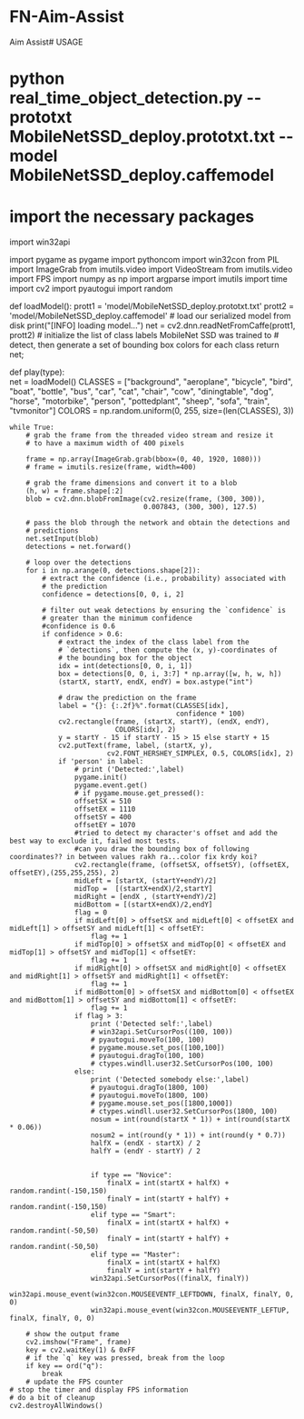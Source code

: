 # FN-Aim-Assist
Aim Assist# USAGE
# python real_time_object_detection.py --prototxt MobileNetSSD_deploy.prototxt.txt --model MobileNetSSD_deploy.caffemodel
 
# import the necessary packages
import win32api
 
import pygame as pygame
import pythoncom
import win32con
from PIL import ImageGrab
from imutils.video import VideoStream
from imutils.video import FPS
import numpy as np
import argparse
import imutils
import time
import cv2
import pyautogui
import random
 
def loadModel():
	prott1 = 'model/MobileNetSSD_deploy.prototxt.txt'
	prott2 = 'model/MobileNetSSD_deploy.caffemodel'
	# load our serialized model from disk
	print("[INFO] loading model...")
	net = cv2.dnn.readNetFromCaffe(prott1, prott2)
	# initialize the list of class labels MobileNet SSD was trained to
	# detect, then generate a set of bounding box colors for each class
	return net;

def play(type):    
	net = loadModel()
	CLASSES = ["background", "aeroplane", "bicycle", "bird", "boat",
			   "bottle", "bus", "car", "cat", "chair", "cow", "diningtable",
			   "dog", "horse", "motorbike", "person", "pottedplant", "sheep",
			   "sofa", "train", "tvmonitor"]
	COLORS = np.random.uniform(0, 255, size=(len(CLASSES), 3))
 
	while True:
		# grab the frame from the threaded video stream and resize it
		# to have a maximum width of 400 pixels
	 
		frame = np.array(ImageGrab.grab(bbox=(0, 40, 1920, 1080)))
		# frame = imutils.resize(frame, width=400)
	 
		# grab the frame dimensions and convert it to a blob
		(h, w) = frame.shape[:2]
		blob = cv2.dnn.blobFromImage(cv2.resize(frame, (300, 300)),
									 0.007843, (300, 300), 127.5)
	 
		# pass the blob through the network and obtain the detections and
		# predictions
		net.setInput(blob)
		detections = net.forward()
	 
		# loop over the detections
		for i in np.arange(0, detections.shape[2]):
			# extract the confidence (i.e., probability) associated with
			# the prediction
			confidence = detections[0, 0, i, 2]
	 
			# filter out weak detections by ensuring the `confidence` is
			# greater than the minimum confidence
			#confidence is 0.6
			if confidence > 0.6:
				# extract the index of the class label from the
				# `detections`, then compute the (x, y)-coordinates of
				# the bounding box for the object
				idx = int(detections[0, 0, i, 1])
				box = detections[0, 0, i, 3:7] * np.array([w, h, w, h])
				(startX, startY, endX, endY) = box.astype("int")
	 
				# draw the prediction on the frame
				label = "{}: {:.2f}%".format(CLASSES[idx],
											 confidence * 100)
				cv2.rectangle(frame, (startX, startY), (endX, endY),
							  COLORS[idx], 2)
				y = startY - 15 if startY - 15 > 15 else startY + 15
				cv2.putText(frame, label, (startX, y),
							cv2.FONT_HERSHEY_SIMPLEX, 0.5, COLORS[idx], 2)
				if 'person' in label:
					# print ('Detected:',label)
					pygame.init()
					pygame.event.get()
					# if pygame.mouse.get_pressed():
					offsetSX = 510
					offsetEX = 1110
					offsetSY = 400
					offsetEY = 1070
					#tried to detect my character's offset and add the best way to exclude it, failed most tests.
					#can you draw the bounding box of following coordinates?? in between values rakh ra...color fix krdy koi?
					cv2.rectangle(frame, (offsetSX, offsetSY), (offsetEX, offsetEY),(255,255,255), 2)
					midLeft = [startX, (startY+endY)/2]
					midTop =  [(startX+endX)/2,startY]
					midRight = [endX , (startY+endY)/2]
					midBottom = [(startX+endX)/2,endY]
					flag = 0
					if midLeft[0] > offsetSX and midLeft[0] < offsetEX and midLeft[1] > offsetSY and midLeft[1] < offsetEY:
						flag += 1
					if midTop[0] > offsetSX and midTop[0] < offsetEX and midTop[1] > offsetSY and midTop[1] < offsetEY:
						flag += 1
					if midRight[0] > offsetSX and midRight[0] < offsetEX and midRight[1] > offsetSY and midRight[1] < offsetEY:
						flag += 1
					if midBottom[0] > offsetSX and midBottom[0] < offsetEX and midBottom[1] > offsetSY and midBottom[1] < offsetEY:
						flag += 1 
					if flag > 3:                                
						print ('Detected self:',label)                  
						# win32api.SetCursorPos((100, 100))
						# pyautogui.moveTo(100, 100)
						# pygame.mouse.set_pos([100,100])
						# pyautogui.dragTo(100, 100)
						# ctypes.windll.user32.SetCursorPos(100, 100)
					else:
						print ('Detected somebody else:',label)
						# pyautogui.dragTo(1800, 100)
						# pyautogui.moveTo(1800, 100)
						# pygame.mouse.set_pos([1800,1000])
						# ctypes.windll.user32.SetCursorPos(1800, 100)
						nosum = int(round(startX * 1)) + int(round(startX * 0.06))
						nosum2 = int(round(y * 1)) + int(round(y * 0.7))
						halfX = (endX - startX) / 2
						halfY = (endY - startY) / 2
						
						
						if type == "Novice":
							finalX = int(startX + halfX) + random.randint(-150,150)
							finalY = int(startY + halfY) + random.randint(-150,150)
						elif type == "Smart":
							finalX = int(startX + halfX) + random.randint(-50,50)
							finalY = int(startY + halfY) + random.randint(-50,50)
						elif type == "Master":
							finalX = int(startX + halfX)
							finalY = int(startY + halfY)
						win32api.SetCursorPos((finalX, finalY))
						win32api.mouse_event(win32con.MOUSEEVENTF_LEFTDOWN, finalX, finalY, 0, 0)
						win32api.mouse_event(win32con.MOUSEEVENTF_LEFTUP, finalX, finalY, 0, 0)

		# show the output frame
		cv2.imshow("Frame", frame)
		key = cv2.waitKey(1) & 0xFF
		# if the `q` key was pressed, break from the loop
		if key == ord("q"):
			break
		# update the FPS counter 
	# stop the timer and display FPS information
	# do a bit of cleanup
	cv2.destroyAllWindows()

